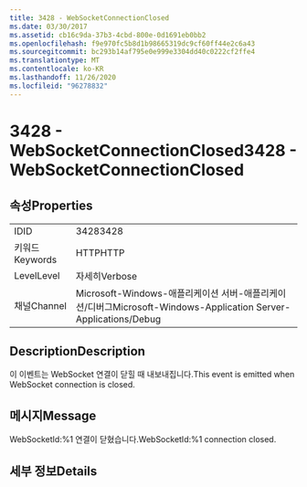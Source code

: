 ```yaml
---
title: 3428 - WebSocketConnectionClosed
ms.date: 03/30/2017
ms.assetid: cb16c9da-37b3-4cbd-800e-0d1691eb0bb2
ms.openlocfilehash: f9e970fc5b8d1b98665319dc9cf60ff44e2c6a43
ms.sourcegitcommit: bc293b14af795e0e999e3304dd40c0222cf2ffe4
ms.translationtype: MT
ms.contentlocale: ko-KR
ms.lasthandoff: 11/26/2020
ms.locfileid: "96278832"
---
```

# <a name="3428---websocketconnectionclosed"></a><span data-ttu-id="20f1c-102">3428 - WebSocketConnectionClosed</span><span class="sxs-lookup"><span data-stu-id="20f1c-102">3428 - WebSocketConnectionClosed</span></span>

## <a name="properties"></a><span data-ttu-id="20f1c-103">속성</span><span class="sxs-lookup"><span data-stu-id="20f1c-103">Properties</span></span>  
  
|||  
|-|-|  
|<span data-ttu-id="20f1c-104">ID</span><span class="sxs-lookup"><span data-stu-id="20f1c-104">ID</span></span>|<span data-ttu-id="20f1c-105">3428</span><span class="sxs-lookup"><span data-stu-id="20f1c-105">3428</span></span>|  
|<span data-ttu-id="20f1c-106">키워드</span><span class="sxs-lookup"><span data-stu-id="20f1c-106">Keywords</span></span>|<span data-ttu-id="20f1c-107">HTTP</span><span class="sxs-lookup"><span data-stu-id="20f1c-107">HTTP</span></span>|  
|<span data-ttu-id="20f1c-108">Level</span><span class="sxs-lookup"><span data-stu-id="20f1c-108">Level</span></span>|<span data-ttu-id="20f1c-109">자세히</span><span class="sxs-lookup"><span data-stu-id="20f1c-109">Verbose</span></span>|  
|<span data-ttu-id="20f1c-110">채널</span><span class="sxs-lookup"><span data-stu-id="20f1c-110">Channel</span></span>|<span data-ttu-id="20f1c-111">Microsoft-Windows-애플리케이션 서버-애플리케이션/디버그</span><span class="sxs-lookup"><span data-stu-id="20f1c-111">Microsoft-Windows-Application Server-Applications/Debug</span></span>|  
  
## <a name="description"></a><span data-ttu-id="20f1c-112">Description</span><span class="sxs-lookup"><span data-stu-id="20f1c-112">Description</span></span>  

 <span data-ttu-id="20f1c-113">이 이벤트는 WebSocket 연결이 닫힐 때 내보내집니다.</span><span class="sxs-lookup"><span data-stu-id="20f1c-113">This event is emitted when WebSocket connection is closed.</span></span>  
  
## <a name="message"></a><span data-ttu-id="20f1c-114">메시지</span><span class="sxs-lookup"><span data-stu-id="20f1c-114">Message</span></span>  

 <span data-ttu-id="20f1c-115">WebSocketId:%1 연결이 닫혔습니다.</span><span class="sxs-lookup"><span data-stu-id="20f1c-115">WebSocketId:%1 connection closed.</span></span>  
  
## <a name="details"></a><span data-ttu-id="20f1c-116">세부 정보</span><span class="sxs-lookup"><span data-stu-id="20f1c-116">Details</span></span>
